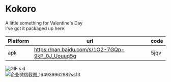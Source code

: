# Kokoro
A little something for Valentine's Day  
I've got it packaged up here:  

| Platform | url | code |
| ------ | ------ | ------ |
| apk | https://pan.baidu.com/s/1O2-7GQp-9kP_0J_Uouuq5g | 5jqv |

![GIF  s d](https://user-images.githubusercontent.com/71002504/163141233-81ff6f12-6853-4bca-a320-4b9471bdad89.gif)  
![企业微信截图_164939962882ss13](https://user-images.githubusercontent.com/71002504/163141250-d0435085-0921-4e97-bf67-ec59641bed28.png)  
